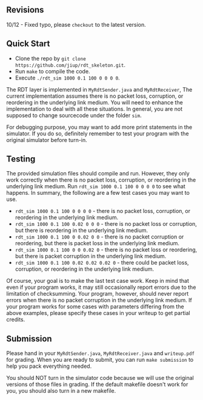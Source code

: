 ## Revisions
10/12 - Fixed typo, please `checkout` to the latest version.

## Quick Start
- Clone the repo by `git clone https://github.com/jiup/rdt_skeleton.git`.
- Run `make` to compile the code.
- Execute `./rdt_sim 1000 0.1 100 0 0 0 0`.

The RDT layer is implemented in `MyRdtSender.java` and `MyRdtReceiver`, The current implementation assumes there is no packet loss, corruption, or reordering in the underlying link medium. You will need to enhance the implementation to deal with all these situations. In general, you are not supposed to change sourcecode under the folder `sim`.

For debugging purpose, you may want to add more print statements in the simulator. If you do so, definitely remember to test your program with the original simulator before turn-in.


## Testing
The provided simulation files should compile and run. However, they only work correctly when there is no packet loss, corruption, or reordering in the underlying link medium. Run `rdt_sim 1000 0.1 100 0 0 0 0` to see what happens. In summary, the following are a few test cases you may want to use.

- `rdt_sim 1000 0.1 100 0 0 0 0` - there is no packet loss, corruption, or reordering in the underlying link medium.
- `rdt_sim 1000 0.1 100 0.02 0 0 0` - there is no packet loss or corruption, but there is reordering in the underlying link medium.
- `rdt_sim 1000 0.1 100 0 0.02 0 0` - there is no packet corruption or reordering, but there is packet loss in the underlying link medium.
- `rdt_sim 1000 0.1 100 0 0 0.02 0` - there is no packet loss or reordering, but there is packet corruption in the underlying link medium.
- `rdt_sim 1000 0.1 100 0.02 0.02 0.02 0` - there could be packet loss, corruption, or reordering in the underlying link medium.

Of course, your goal is to make the last test case work. Keep in mind that even if your program works, it may still occasionally report errors due to the limitation of checksumming. Your program, however, should never report errors when there is no packet corruption in the underlying link medium. If your program works for some cases with parameters differing from the above examples, please specify these cases in your writeup to get partial credits.


## Submission
Please hand in your `MyRdtSender.java`, `MyRdtReceiver.java` and `writeup.pdf` for grading. When you are ready to submit, you can run `make submission` to help you pack everything needed.

You should NOT turn in the simulator code because we will use the original versions of those files in grading. If the default makefile doesn't work for you, you should also turn in a new makefile.
